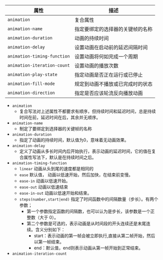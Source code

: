 | 属性                        | 描述                             |
| --------------------------- | -------------------------------- |
| `animation`                 | 复合属性                         |
| `animation-name`            | 指定要绑定的选择器的关键帧的名称 |
| `animation-duration`        | 动画的持续时间                   |
| `animation-delay`           | 设置动画在启动前的延迟间隔时间   |
| `animation-timing-function` | 设置动画将何如完成一个周期       |
| `animation-iteration-count` | 设置动画的播放次数               |
| `animation-play-state`      | 指定动画是否正在运行或已停止     |
| `animation-fill-mode`       | 规定到动画不播放或已完成时的状态                                 |
| `animation-direction`       | 指定是否应该轮流反向播放动画                                 |


- `animation`
	- 复合写法对上述属性不都要求有顺序，但持续时间和延迟时间，总是持续时间在前，延迟时间在后，其余并无顺序。
- `animation-name`  
	- 制定了要绑定到选择器的关键帧的名称
- `animation-duration`
	- 指定了动画的持续时间，默认值为0，意味着无动画效果。
- `animation-delay` 
	- 定义了动画从多长时间内后开始执行，表示动画的延迟时间，它的值在复合属性写法下，默认是在持续时间之后。
- `animation-timing-function`
	- `linear`  动画从头到尾的速度都是相同的
	- `ease` 默认值， 动画以低速开始，然后加快，在结束前变慢。
	- `ease-in` 动画以低速开始。
	- `ease-out` 动画以低速结束
	- `ease-in-out` 动画以低速开始和结束。
	- `steps(number,start|end)`  指定了时间函数中的间隔数量（步长）。有两个参数；
		- 第一个参数指定函数的间隔数，也可以认为是步长，该参数是一个正整数（大于 0）。 
		- 第二个参数是可选的，表示动画是从时间段的开头连续还是末尾连续。含义分别如下：
			-   start：表示动画的第一帧会被立即执行,直接从第二帧开始，然后以第一帧结束。
			-   end：默认值，end则表示动画从第一帧开始到正常结束。
- `animation-iteration-count` 